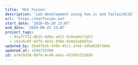 ```yaml
---
title: 'Hot Fusion'
description: 'Led development using Vue.js and TailwindCSS'
url: 'https://hotfusion.net'
start_date: '2020-05-20 23:07'
end_date: '2020-06-25 23:07'
project_tags:
  - 02a7ff12-8615-4d0a-a411-9c0aa8e71d52
  - c41c6c9f-42fd-4bfe-939e-838e5a8d97ac
updated_by: 59e67be5-435b-45c1-a7e6-1d9a02873b6e
updated_at: 1596755300
id: a74c9d38-8674-4c49-adac-457693231b56
---
```

